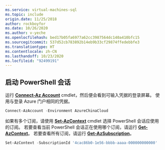 ```yaml
---
ms.service: virtual-machines-sql
ms.topic: include
origin.date: 11/25/2018
author: rockboyfor
ms.date: 10/26/2020
ms.author: v-yeche
ms.openlocfilehash: bed17b05fa6977a62cc3987564dc140a410bfc15
ms.sourcegitcommit: 537d52cb783892b14eb9b33cf29874ffedebbfe3
ms.translationtype: HT
ms.contentlocale: zh-CN
ms.lasthandoff: 10/23/2020
ms.locfileid: "92499191"
---
```

## <a name="start-your-powershell-session"></a>启动 PowerShell 会话
 

运行 [**Connect-Az Account**](https://docs.microsoft.com/powershell/module/Az.Accounts/Connect-AzAccount) cmdlet，然后便会看到可输入凭据的登录屏幕。 使用与登录 Azure 门户相同的凭据。

```powershell
Connect-AzAccount -Environment AzureChinaCloud
```

如果有多个订阅，请使用 [**Set-AzContext**](https://docs.microsoft.com/powershell/module/az.accounts/set-azcontext) cmdlet 选择 PowerShell 会话应使用的订阅。 若要查看当前 PowerShell 会话正在使用哪个订阅，请运行 [**Get-AzContext**](https://docs.microsoft.com/powershell/module/az.accounts/get-azcontext)。 若要查看所有订阅，请运行 [**Get-AzSubscription**](https://docs.microsoft.com/powershell/module/az.accounts/get-azsubscription)。

```powershell
Set-AzContext -SubscriptionId '4cac86b0-1e56-bbbb-aaaa-000000000000'
```

<!-- Update_Description: update meta properties, wording update, update link -->